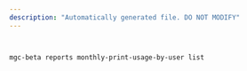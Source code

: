 ```yaml
---
description: "Automatically generated file. DO NOT MODIFY"
---
```


```bash


mgc-beta reports monthly-print-usage-by-user list

```